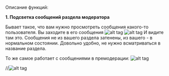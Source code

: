 Описание функций:

**1. Подсветка сообщений раздела модератора**

Бывает такое, что вам нужно просмотреть сообщения какого-то пользователя. Вы заходите в его сообщения
![alt tag](https://i.imgur.com/aLwjvKW.png)
![alt tag](https://i.imgur.com/6txXm49.png)
И видите там это. Сообщения не из вашего раздела затенены, из вашего - в нормальном состоянии. Довольно удобно, не нужно всматриваться в название раздела.

То же самое работает с сообщениями в премодерации:
![alt tag](https://i.imgur.com/DME1kxf.png)

//![alt tag](https://i.imgur.com/GW8ksmf.png)
